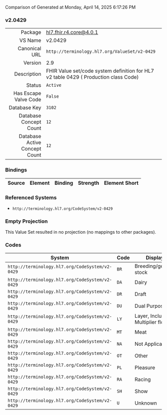 Comparison of 
Generated at Monday, April 14, 2025 6:17:26 PM

### v2.0429

|      |     |
| ---: | --- |
| Package | hl7.fhir.r4.core@4.0.1 |
| VS Name | v2.0429 |
| Canonical URL | `http://terminology.hl7.org/ValueSet/v2-0429` |
| Version | 2.9 |
| Description | FHIR Value set/code system definition for HL7 v2 table 0429 ( Production class Code) |
| Status | `Active` |
| Has Escape Valve Code | `False` |
| Database Key | `3102` |
| Database Concept Count | `12` |
| Database Active Concept Count | `12` |
### Bindings

| Source | Element | Binding | Strength | Element Short |
| ------ | ------- | ------- | -------- | ------------- |

### Referenced Systems

* `http://terminology.hl7.org/CodeSystem/v2-0429`
### Empty Projection

This Value Set resulted in no projection (no mappings to other packages).

### Codes

| System | Code | Display |
| ------ | ---- | ------- |
| `http://terminology.hl7.org/CodeSystem/v2-0429` | `BR` | Breeding/genetic stock |
| `http://terminology.hl7.org/CodeSystem/v2-0429` | `DA` | Dairy |
| `http://terminology.hl7.org/CodeSystem/v2-0429` | `DR` | Draft |
| `http://terminology.hl7.org/CodeSystem/v2-0429` | `DU` | Dual Purpose |
| `http://terminology.hl7.org/CodeSystem/v2-0429` | `LY` | Layer, Includes Multiplier flocks |
| `http://terminology.hl7.org/CodeSystem/v2-0429` | `MT` | Meat |
| `http://terminology.hl7.org/CodeSystem/v2-0429` | `NA` | Not Applicable |
| `http://terminology.hl7.org/CodeSystem/v2-0429` | `OT` | Other |
| `http://terminology.hl7.org/CodeSystem/v2-0429` | `PL` | Pleasure |
| `http://terminology.hl7.org/CodeSystem/v2-0429` | `RA` | Racing |
| `http://terminology.hl7.org/CodeSystem/v2-0429` | `SH` | Show |
| `http://terminology.hl7.org/CodeSystem/v2-0429` | `U` | Unknown |

